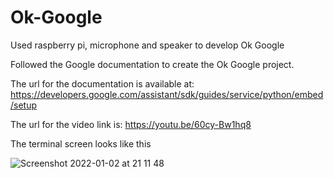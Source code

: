# Ok-Google
Used raspberry pi, microphone and speaker to develop Ok Google

Followed the Google documentation to create the Ok Google project. 

The url for the documentation is available at: https://developers.google.com/assistant/sdk/guides/service/python/embed/setup

The url for the video link is: https://youtu.be/60cy-Bw1hq8

The terminal screen looks like this

![Screenshot 2022-01-02 at 21 11 48](https://user-images.githubusercontent.com/79054391/147889662-1b651d1d-fe54-47e7-8bce-f8832680019a.png)
